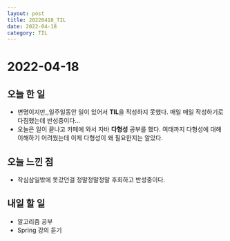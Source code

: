 ```yaml
---
layout: post
title: 20220418_TIL
date: 2022-04-18
category: TIL
---
```


# 2022-04-18

## 오늘 한 일

- 변명이지만,,일주일동안 일이 있어서 **TIL**을 작성하지 못했다. 매일 매일 작성하기로 다짐했는데 반성중이다...
- 오늘은 일이 끝나고 카페에 와서 자바 **다형성** 공부를 했다. 여태까지 다형성에 대해 이해하기 어려웠는데 이제 다형성이 왜 필요한지는 알았다.
  <br>

## 오늘 느낀 점

- 작심삼일밖에 못갔던걸 정말정말정말 후회하고 반성중이다.

## 내일 할 일

- 알고리즘 공부
- Spring 강의 듣기

